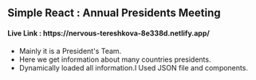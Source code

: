 <h2>Simple React : Annual Presidents Meeting</h2>

<h4>Live Link : https://nervous-tereshkova-8e338d.netlify.app/</h4>


<ul>
 <li>Mainly it is a President's Team.</li>
 <li>Here we get information about many countries presidents.</li>
 <li>Dynamically loaded all information.I Used JSON file and components.</li>

</ul>